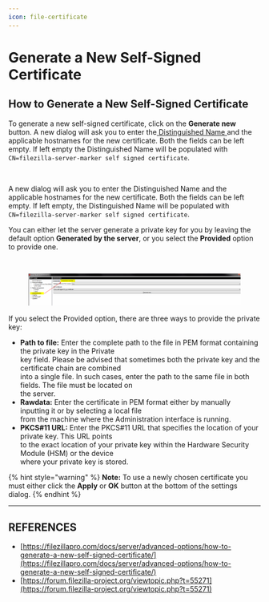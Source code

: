 ```yaml
---
icon: file-certificate
---
```


# Generate a New Self-Signed Certificate

## How to Generate a New Self-Signed Certificate

To generate a new self-signed certificate, click on the **Generate new** button. A new dialog will ask you to enter the[ Distinguished Name ](https://filezillapro.com/docs/server/basic-usage-instructions-server/server-common-terminology/)and the applicable hostnames for the new certificate. Both the fields can be left empty. If left empty the Distinguished Name will be populated with `CN=filezilla-server-marker self signed certificate`.

<figure><img src="https://filezillapro.com/wp-content/uploads/2024/09/screenshot_generate_self_signed_certificate-1024x694.png" alt=""><figcaption></figcaption></figure>

A new dialog will ask you to enter the Distinguished Name and the applicable hostnames for the new certificate. Both the fields can be left empty. If left empty, the Distinguished Name will be populated with\
`CN=filezilla-server-marker self signed certificate`.

You can either let the server generate a private key for you by leaving the default option **Generated by the server**, or you select the **Provided** option to provide one.

<figure><img src="https://filezillapro.com/wp-content/uploads/2024/09/screenshot_provided_self_signed_certificate-1024x694.png" alt=""><figcaption></figcaption></figure>

<figure><img src="../../.gitbook/assets/image (10) (1) (1).png" alt=""><figcaption></figcaption></figure>

If you select the Provided option, there are three ways to provide the private key:

* **Path to file:** Enter the complete path to the file in PEM format containing the private key in the Private\
  key field. Please be advised that sometimes both the private key and the certificate chain are combined\
  into a single file. In such cases, enter the path to the same file in both fields. The file must be located on\
  the server.
* **Rawdata:** Enter the certificate in PEM format either by manually inputting it or by selecting a local file\
  from the machine where the Administration interface is running.
* **PKCS#11 URL:** Enter the PKCS#11 URL that specifies the location of your private key. This URL points\
  to the exact location of your private key within the Hardware Security Module (HSM) or the device\
  where your private key is stored.

{% hint style="warning" %}
**Note:** To use a newly chosen certificate you must either click the **Apply** or **OK** button at the bottom of the settings dialog.
{% endhint %}



***

## REFERENCES

* [https://filezillapro.com/docs/server/advanced-options/how-to-generate-a-new-self-signed-certificate/](https://filezillapro.com/docs/server/advanced-options/how-to-generate-a-new-self-signed-certificate/)
* [https://forum.filezilla-project.org/viewtopic.php?t=55271](https://forum.filezilla-project.org/viewtopic.php?t=55271)

